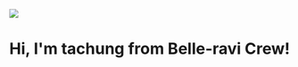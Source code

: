 <img src="https://github.com/tachung2/tachung2/assets/40621278/e51da98c-2c53-4868-a048-2f39d7be9d08" style="justisfy-self: center">
<h1>Hi, I'm tachung from Belle-ravi Crew!</h1>
